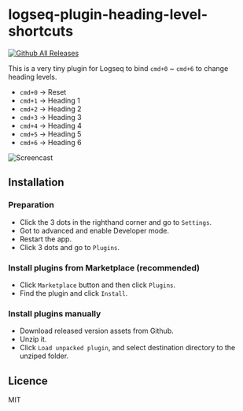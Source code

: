 # logseq-plugin-heading-level-shortcuts

[![Github All Releases](https://img.shields.io/github/downloads/vipzhicheng/logseq-plugin-heading-level-shortcuts/total.svg)](https://github.com/vipzhicheng/logseq-plugin-heading-level-shortcuts/releases)

This is a very tiny plugin for Logseq to bind `cmd+0` ~ `cmd+6` to change heading levels.

- `cmd+0` → Reset
- `cmd+1` → Heading 1
- `cmd+2` → Heading 2
- `cmd+3` → Heading 3
- `cmd+4` → Heading 4
- `cmd+5` → Heading 5
- `cmd+6` → Heading 6

![Screencast](./screencast.gif)

## Installation

### Preparation

* Click the 3 dots in the righthand corner and go to `Settings`.
* Got to advanced and enable Developer mode.
* Restart the app.
* Click 3 dots and go to `Plugins`.

### Install plugins from Marketplace (recommended)

* Click `Marketplace` button and then click `Plugins`.
* Find the plugin and click `Install`.

### Install plugins manually

* Download released version assets from Github.
* Unzip it.
* Click `Load unpacked plugin`, and select destination directory to the unziped folder.

## Licence
MIT
